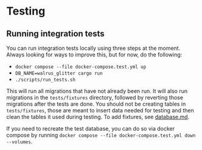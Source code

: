 # Testing

## Running integration tests
You can run integration tests locally using three steps at the moment. Always
looking for ways to improve this, but for now, do the following:

- `docker compose --file docker-compose.test.yml up`
- `DB_NAME=walrus_glitter cargo run`
- `./scripts/run_tests.sh`

This will run all migrations that have not already been run. It will also run
migrations in the `tests/fixtures` directory, followed by reverting those
migrations after the tests are done. You should not be creating tables in
`tests/fixtures`, those are meant to insert data needed for testing and then
clean the tables it used during testing. To add fixtures, see
[database.md](./database.md#creating-a-fixture-for-tests).

If you need to recreate the test database, you can do so via docker compose by
running `docker compose --file docker-compose.test.yml down --volumes`.
